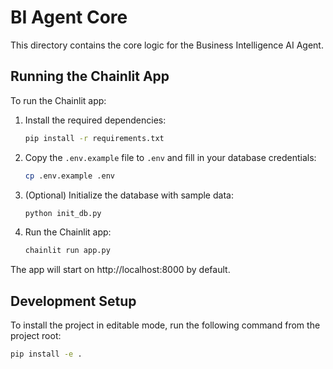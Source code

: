# BI Agent Core

This directory contains the core logic for the Business Intelligence AI Agent.

## Running the Chainlit App

To run the Chainlit app:

1. Install the required dependencies:
   ```bash
   pip install -r requirements.txt
   ```

2. Copy the `.env.example` file to `.env` and fill in your database credentials:
   ```bash
   cp .env.example .env
   ```

3. (Optional) Initialize the database with sample data:
   ```bash
   python init_db.py
   ```

4. Run the Chainlit app:
   ```bash
   chainlit run app.py
   ```

The app will start on http://localhost:8000 by default.

## Development Setup

To install the project in editable mode, run the following command from the project root:

```bash
pip install -e .
```